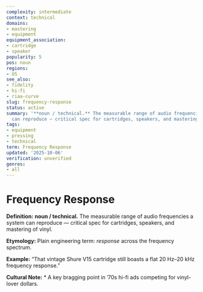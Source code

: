 ```yaml
---
complexity: intermediate
context: technical
domains:
- mastering
- equipment
equipment_association:
- cartridge
- speaker
popularity: 5
pos: noun
regions:
- US
see_also:
- fidelity
- hi-fi
- riaa-curve
slug: frequency-response
status: active
summary: '**noun / technical.** The measurable range of audio frequencies a system
  can reproduce — critical spec for cartridges, speakers, and mastering of vinyl.'
tags:
- equipment
- pressing
- technical
term: Frequency Response
updated: '2025-10-06'
verification: unverified
genres:
- all
---
```


# Frequency Response

**Definition:** **noun / technical.** The measurable range of audio frequencies a system can reproduce — critical spec for cartridges, speakers, and mastering of vinyl.

**Etymology:** Plain engineering term: *response* across the frequency spectrum.

**Example:** “That vintage Shure V15 cartridge still boasts a flat 20 Hz–20 kHz frequency response.”

**Cultural Note:** * A key bragging point in ’70s hi-fi ads competing for vinyl-lover dollars.

